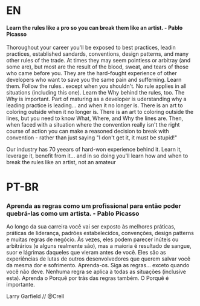 # EN

#### Learn the rules like a pro so you can break them like an artist. - Pablo Picasso

Thoroughout your career you'll be exposed to best practices, leadin practices, established sandards, conventions,
design patterns, and many other rules of the trade. At times they may seem pointless or arbitray (and some are), but most
are the result of the blood, sweat, and tears of those who came before you. They are the hard-fought experience
of other developers who want  to save you the same pain and sufferning. Learn them. Follow the rules.. except when you
shouldn't. No rule applies in all situations (including this one). Learn the Why behind the rules, too. The Why is important. Part of maturing
as a developer is uderstanding why a leading practice is leading... and when it no longer is. There is an art to coloring outside
when it no longer is. There is an art to coloring outside the lines, but you need to know What, Where, and Why the lines are. Then, when faced with
a situation where the convention really isn't the right course of action you can make a reasoned decision to break with convention - rather than just saying
"I don't get it, it must be stupid!"

Our industry has 70 yeears of hard-won experience behind it. Learn it, leverage it, benefit from it... and in so doing you'll learn how and when to break the rules
like an artist, not an amateur

# PT-BR

### Aprenda as regras como um profissional para então poder quebrá-las como um artista. - Pablo Picasso

Ao longo da sua carreira você vai ser exposto às melhores práticas, práticas de liderança, padrões estabelecidos, convenções, design patterns e muitas regras de negócio. Às vezes, eles podem parecer inúteis ou arbitrários (e alguns realmente são), mas a maioria é resultado de sangue, suor e lágrimas daqueles que vieram antes de você. Eles são as experiências de lutas de outros desenvolvedores que querem salvar você da mesma dor e sofrimento. Aprenda-os. Siga as regras... exceto quando você não deve. Nenhuma regra se aplica à todas as situações (inclusive esta). Aprenda o Porquê por trás das regras também. O Porquê é importante.


Larry Garfield // @Crell
